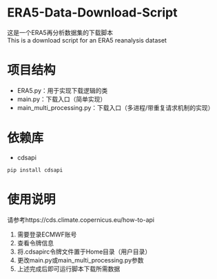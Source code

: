 # ERA5-Data-Download-Script
这是一个ERA5再分析数据集的下载脚本<br>
This is a download script for an ERA5 reanalysis dataset
# 项目结构
- ERA5.py：用于实现下载逻辑的类
- main.py：下载入口（简单实现）
- main_multi_processing.py：下载入口（多进程/带重复请求机制的实现）
# 依赖库
- cdsapi
```
pip install cdsapi
```
# 使用说明
请参考https://cds.climate.copernicus.eu/how-to-api<br>
1. 需要登录ECMWF账号
2. 查看令牌信息
3. 将.cdsapirc令牌文件置于Home目录（用户目录）
4. 更改main.py或main_multi_processing.py参数
5. 上述完成后即可运行脚本下载所需数据
